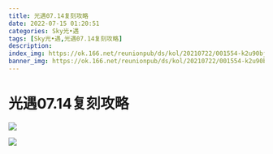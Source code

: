 ```yaml
---
title: 光遇07.14复刻攻略
date: 2022-07-15 01:20:51
categories: Sky光•遇
tags: [Sky光•遇,光遇07.14复刻攻略]
description: 
index_img: https://ok.166.net/reunionpub/ds/kol/20210722/001554-k2u90bj7ay.png?imageView&thumbnail=600x0&type=jpg
banner_img: https://ok.166.net/reunionpub/ds/kol/20210722/001554-k2u90bj7ay.png?imageView&thumbnail=600x0&type=jpg
---
```

# 光遇07.14复刻攻略
![](https://ok.166.net/reunionpub/ds/kol/20220714/194647-ie276qbl1c.png)

![](https://ok.166.net/reunionpub/ds/kol/20220714/194655-rfn54ge3j0.jpeg)

  

  

  

